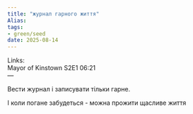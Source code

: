 ```yaml
---
title: "журнал гарного життя"
Alias: 
tags:
- green/seed
date: 2025-08-14
---
```

Links:  
Mayor of Kinstown S2E1 06:21  
—

Вести журнал і записувати тільки гарне.

І коли погане забудеться - можна прожити щасливе життя